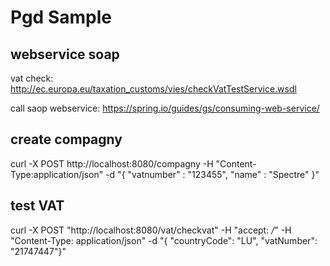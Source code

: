 # Pgd Sample

## webservice soap
  vat check: http://ec.europa.eu/taxation_customs/vies/checkVatTestService.wsdl
  
  call saop webservice: https://spring.io/guides/gs/consuming-web-service/
  
  
## create compagny

curl -X POST http://localhost:8080/compagny -H "Content-Type:application/json" -d "{ \"vatnumber\" : \"123455\", \"name\" : \"Spectre\" }"  


## test VAT

curl -X POST "http://localhost:8080/vat/checkvat" -H "accept: */*" -H "Content-Type: application/json" -d "{ \"countryCode\": \"LU\", \"vatNumber\": \"21747447\"}"

